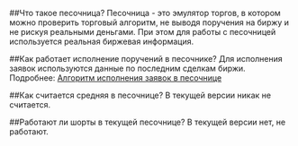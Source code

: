 ##Что такое песочница?
Песочница - это эмулятор торгов, в котором можно проверить торговый алгоритм, 
не выводя поручения на биржу и не рискуя реальными деньгами. При этом для работы с 
песочницей используется реальная биржевая информация.


##Как работает исполнение поручений в песочнике?
Для исполнения заявок используются данные по последним сделкам биржи. Подробнее: 
[Алгоритм исполнения заявок в песочнице](/investAPI/head-sandbox#orderexecute)

##Как считается средняя в песочнице?
В текущей версии никак не считается.

##Работают ли шорты в текущей песочнице?
В текущей версии нет, не работают.
